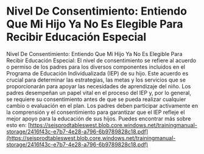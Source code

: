 # Nivel De Consentimiento: Entiendo Que Mi Hijo Ya No Es Elegible Para Recibir Educación Especial
Nivel De Consentimiento: Entiendo Que Mi Hijo Ya No Es Elegible Para Recibir Educación Especial: El nivel de consentimiento se refiere al acuerdo o permiso de los padres para los diversos componentes incluidos en el Programa de Educación Individualizada (IEP) de su hijo. Este acuerdo es crucial para determinar las estrategias, las metas y los servicios que se proporcionarán para apoyar las necesidades de aprendizaje del niño. Los padres desempeñan un papel vital en el proceso del IEP y, por lo general, se requiere su consentimiento antes de que se pueda realizar cualquier cambio o evaluación en el plan. Los padres deben participar activamente en la comprensión y el consentimiento para garantizar que el IEP refleje el mejor apoyo para la educación de sus hijos.
Puedes encontrar más sobre esto en: [https://seisprodtableswest.blob.core.windows.net/trainingmanual-storage/2416f43c-e7b7-4e28-a796-6b9789828c18.pdf](https://seisprodtableswest.blob.core.windows.net/trainingmanual-storage/2416f43c-e7b7-4e28-a796-6b9789828c18.pdf)